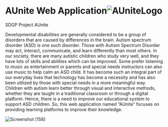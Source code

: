 # AUnite Web Application![AUniteLogo](https://user-images.githubusercontent.com/126225500/229269055-71c726e3-a95f-4c17-8a89-88cf878e9032.png)


SDGP Project AUnite

Developmental disabilities are generally considered to be a group of disorders that are caused by 
differences in the brain. Autism spectrum disorder (ASD) is one such disorder. Those with Autism 
Spectrum Disorder may act, interact, communicate, and learn differently than most others. In 
our society, there are many autistic children who study very well, and they have lots of skills and 
abilities which can be improved. Some prefer listening to music as entertainment or parents and 
special needs instructors can also use music to help calm an ASD child. It has become such an 
integral part of our everyday lives that technology has become a necessity and has also been 
utilized by those with special needs in a more meaningful way. Children with autism learn better 
through visual and interactive methods, whether they are taught in a traditional classroom or 
through a digital platform. Hence, there is a need to improve our educational system to support 
ASD children. So, this web application named “AUnite” focuses on providing learning platforms 
to improve their knowledge.



![Screenshot (158)](https://user-images.githubusercontent.com/126225500/229269096-1c30473a-34b7-4b8c-990d-8c43fa32aed8.png)

